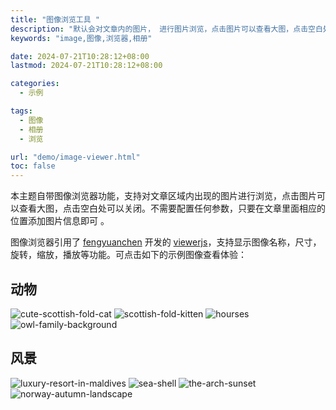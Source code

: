 ```yaml
---
title: "图像浏览工具 "
description: "默认会对文章内的图片， 进行图片浏览，点击图片可以查看大图，点击空白处可以关闭。"
keywords: "image,图像,浏览器,相册"

date: 2024-07-21T10:28:12+08:00
lastmod: 2024-07-21T10:28:12+08:00

categories:
  - 示例

tags:
  - 图像
  - 相册
  - 浏览

url: "demo/image-viewer.html"
toc: false
---
```


本主题自带图像浏览器功能，支持对文章区域内出现的图片进行浏览，点击图片可以查看大图，点击空白处可以关闭。不需要配置任何参数，只要在文章里面相应的位置添加图片信息即可 。

<!--more-->

图像浏览器引用了 [fengyuanchen](https://fengyuanchen.github.io/) 开发的 [viewerjs](https://fengyuanchen.github.io/viewerjs/)，支持显示图像名称，尺寸，旋转，缩放，播放等功能。可点击如下的示例图像查看体验：

## 动物

![cute-scottish-fold-cat](/demo/image-viewer/preview_cute-scottish-fold-cat.jpg)
![scottish-fold-kitten](/demo/image-viewer/preview_scottish-fold-kitten.jpg)
![hourses](/demo/image-viewer/preview_horses.jpg)
![owl-family-background](/demo/image-viewer/preview_owl-family-background.jpg)

## 风景

![luxury-resort-in-maldives](/demo/image-viewer/preview_luxury-resort-in-maldives.jpg)
![sea-shell](/demo/image-viewer/preview_sea-shell.jpg)
![the-arch-sunset](/demo/image-viewer/preview_the-arch-sunset.jpg)
![norway-autumn-landscape](/demo/image-viewer/preview_norway-autumn-landscape.jpg)


